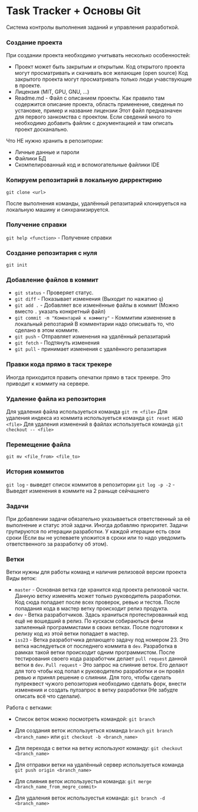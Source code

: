 # Task Tracker + Основы Git

Система контролы выполнения заданий и управления разработкой.

### Создание проекта

При создании проекта необходимо учитывать несколько особенностей:

  - Проект может быть закрытым и открытым. Код открытого проекта могут просматривать и скачивать все желающие (open source) Код закрытого проекта могут просматривать только люди учавствующие в проекте.
  - Лицензия (MIT, GPU, GNU, ...)
  - Readme.md - Файл с описанием проекты. Как правило там содержится описание проекта, область применение, сведенья по установке, пример и название лицензии
  Этот файл предназначен для первого занкомства с проектом. Если сведений много то необходимо добавить файлик с документацией и там описать проект досканально.

Что НЕ нужно хранить в репозитории:

  - Личные данные и пароли
  - Файлики БД
  - Скомпелированный код и вспомогательные файлики IDE

### Копируем репозитарий в локальную дирректирию

`git clone <url>`

После выполнения команды, удалённый репазитарий клонируеться на локальную машину и синхранизируется.

### Получение справки

`git help <function>` - Получение справки

### Создание репозитария с нуля

`git init`

### Добавление файлов в коммит

  - `git status` - Проверяет статус.
  - `git diff` - Показывает изменения (Выходит по нажатию `q`)
  - `git add .` - Добавляет все изменённые файлы в коммит (Можно вместо `.` указать конкретный файл)
  - `git commit -m "Коментарий к коммиту"` - Коммитим изменение в локальный репозтарий
  В комментарии надо описывать то, что сделано в этом коммите.
  - `git push` - Отправляет изменения на удалённый репазитарий
  - `git fetch` - Подтянуть изменения
  - `git pull` - принимает изменения с удалённого репазитария

### Правки кода прямо в таск трекере

Иногда приходится править опечатки прямо в таск трекере. Это приводит к коммиту на сервере.

### Удаление файла из репозитория

Для удаления файла используеться команда `git rm <file>`
Для удаления индекса из коммита используеться команда `git reset HEAD <file>`
Для удаления изменений в файлах используеться команда `git checkout -- <file>`

### Перемещение файла

`git mv <file_from> <file_to>`

### История коммитов

`git log` - выведет список коммитов в репозитории
`git log -p -2` -  Выведет изменения в коммите на 2 раньще сейчашнего

### Задачи

При добавлении задачи обязательно указываеться ответственный за её выполнение и статус этой задачи. Иногда добавляю приоритет.
Задачи групируются по итерации разработки. У каждой итерации есть свои сроки (Если вы не успеваете уложится в сроки или то надо уведомить ответственного за разработку об этом).

### Ветки

Ветки нужны для работы команд и наличия релизовой версии проекта
Виды веток:
  - `master` - Основная ветка где хранится код проекта релизовой части. Данную ветку изменять может только руководитель разработки. Код сюда попадает после всех проверок, ревью и тестов. После попадания кода в мастер ветку происходит релиз продукта.
  - `dev` - Ветка разработчиков. Здась храниться протестированный код ещё не вошедший в релиз. По кускасм собираються фичи запиленный программистами в своих ветках. После подготовки к релизу код из этой ветки попадает в мастер.
  - `iss23` - Ветка разработчика делающего задачу под номером 23. Это ветка наследуеться от последнего коммита в `dev`. Разработка в рамках такой ветки происходит одним программистом. После тестирования своего кода разработчик делает `pull request` данной ветки в `dev`.
  `Pull request` - Это запрос на слияние веток. Его делают для того чтобы код попал к руководителю разработки и он провёл ревью и принял решение о слиянии.
  Для того, чтобы сделать пулреквест чужого репозитория необходимо сделать форк, внести изменения и создать пулзапрос в ветку разработки (Не забудте описать всё что сделали).

Работа с ветками:

  - Список веток можно посмотреть командой: `git branch`

  - Для создания веток используеться команда `branch`
  `git branch <branch_name>` или `git checkout -b <branch_name>`

  - Для перехода с ветки на ветку используют команду: `git checkout <branch_name>`

  - Для отправки ветки на удалённый сервер используеться команда `git push origin <branch_name>`

  - Для слияния веток используестья команда: `git merge <branch_name_from_megre_commit>`

  - Для удаления веток используестья команда: `git branch -d <branch_name>`